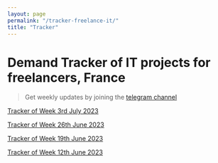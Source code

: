 ```yaml
---
layout: page
permalink: "/tracker-freelance-it/"
title: "Tracker"
---
```

# Demand Tracker of IT projects for freelancers, France
> Get weekly updates by joining the [telegram
> channel](https://t.me/+3y9PJaF335UxYTg0)

[Tracker of Week 3rd July 2023](/tracker-20230710/)

[Tracker of Week 26th June 2023](/tracker-20230703/)

[Tracker of Week 19th June 2023](/tracker-20230626/)

[Tracker of Week 12th June 2023](/tracker-20230619/)
